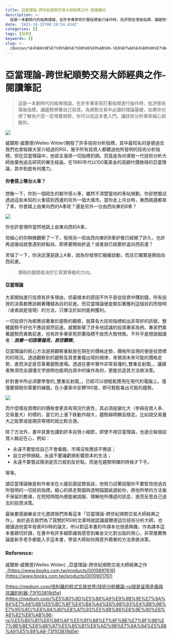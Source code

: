 ```yaml
---
title: 亞當理論-跨世紀順勢交易大師經典之作-閱讀筆記
description: >-
  這是一本劃時代的經典理論，在許多專家死盯著指標進行操作時，批評那些落後指標，讓趨勢帶著自己投資。為順勢交易中必讀的理論基礎，如果你也想了解為什麼一定得要順勢，你可以從這本書入門，讓技術分析專家細心說服你。
date: '2021-10-15T08:26:54.424Z'
categories: []
tags: [投資]
keywords: []
slug: >-
  /@unzan/%E4%BA%9E%E7%95%B6%E7%90%86%E8%AB%96-%E8%B7%A8%E4%B8%96%E7%B4%80%E9%A0%86%E5%8B%A2%E4%BA%A4%E6%98%93%E5%A4%A7%E5%B8%AB%E7%B6%93%E5%85%B8%E4%B9%8B%E4%BD%9C-%E9%96%B1%E8%AE%80%E7%AD%86%E8%A8%98-169d7eabc8a2
---
```

# 亞當理論-跨世紀順勢交易大師經典之作-閱讀筆記
> 這是一本劃時代的經典理論，在許多專家死盯著指標進行操作時，批評那些落後指標，讓趨勢帶著自己投資。為順勢交易中必讀的理論基礎，如果你也想了解為什麼一定得要順勢，你可以從這本書入門，讓技術分析專家細心說服你。

![](https://cdn-images-1.medium.com/max/800/1*FtXm3WxRkEWbbI0K3-JjSw.jpeg)

威爾斯·威爾德(Welles Wilder)開發了許多技術分析指標，其中最知名的是便過去我們也曾經跟大家介紹過的RSI，幾乎所有投資人都聽過他所發明的技術分析指標。但在亞當理論中，他卻主張將一切指標扔開。究竟是為何導致一代技術分析大師放棄他過去研究的畢生結晶，在1980年代以100萬美金的高額代價換得的亞當理論，其中到底有何魔力。

#### **你會搭上哪台火車？**

想像一下，你到一個陌生的都市搭火車，雖然不清楚當地的車站規劃，你卻想嘗試透過這些未知的火車搭到西邊的另外一個大城市。當你走上月台時，東西兩邊都來了車，你會踏上由東向西的A車呢？還是另外一台由西向東的B車？

![](https://cdn-images-1.medium.com/max/800/0*xjYBeIFwTGCCAk1O)

你也許會理所當然地跳上由東向西的A車。

但細心的你稍微觀察了一下，發現另一班由西向東的B車好像已經開了許久，也許再過幾站就會遇到終點站，即將要開始折返？或者說已經要折返向西前進？

苦惱了一下，你決定還是跳上A車，因為你發現它緩緩啟動，而且它確實是開始向西前進。

> 價格的趨勢取決於它真實移動的方向。

#### 亞當理論

大家開始進行投資有許多理由，但最根本的原因不外乎是從投資中賺到錢，所有投資的決策都應該朝著賺錢為目的前進。而亞當理論便是緊扣著獲利這個目的而發明（或者說是發現）的方法，只專注於如何能夠獲利。

一切投資行為都應該著重於趨勢的觀察，就算各大技術指標給出非常好的訊號，整體趨勢不好也不應該貿然前進。威爾斯舉了許多他認識的投資專家為例，專家們乘著趨勢而勇敢前進，也有許多專家死抓著指標不放而大敗特敗。不外乎是想說服讀者：**_放棄一切固著偏見，放空觀察_**。

亞當理論的核心方法是將觀察重點放在現在的價格走勢，價格所呈現的便是投資標的的現況。透過觀察到的趨勢及其會重複出現的規律，來預測未來可能的價格走勢，進而決定是否乘著趨勢進場。透過在書中實作非常易懂的_雙重反射圖_，讓讀者無須完全讀懂文字說明也能明白其中的操作為何，更能仿造其方法做決策。

針對書中所必須要學會的_雙重反射圖_，已經可以很輕鬆應用在現代的電腦上。僅僅要擷取你需要的線圖，在小畫家中反轉180度，即可輕鬆看出可能的趨勢。

![](https://cdn-images-1.medium.com/max/800/1*V7QqrXESdLDb2nsc38epYw.png)

而什麼樣投資標的的價格會更具有現況代表性，其必須是變化大（參與投資人多、交易量大）的標的，當它的上漲下跌動作越大，趨勢越明顯且穩定。比如說交易量大之股票或是期貨等標的就比較合適。

除了方法外，書中其實也講到許多投資小細節，即使不用亞當理論，也適合每個投資人銘記在心，例如：

*   永遠不要堅信自己不會看錯，市場沒有應該不應該；
*   設立好停損點，永遠不要讓虧損影響原本的生活；
*   永遠不要嘗試猜測是否已經到反折點，而是在趨勢明確的時候才下手。

等等。

讀亞當理論像是和作者坐在火爐前面促膝長談，他努力試著說服你不要堅信他過去所發明的一切技術指標。細心的將走勢圖與透明描圖紙遞給你，將他所學的方法毫不保留的教導，在短短時間內便能被說服、理解他所傳遞的訊息，進而反思自己過去的投資決策。

最後要感謝樂金文化邀請我們來看這本「亞當理論-跨世紀順勢交易大師經典之作」，由於過去我們為了寫關於RSI的文章時就認識威爾德這位技術分析大師，也閱讀過他當年發表RSI時的論文，所以對這本書的中譯本也很感興趣。作為譯本這本書親切好讀，在書中有許多細節讓我感受到樂金文化對出版的用心，非常推薦無論是新手老手都能入手這本書，學習大師如何用意外簡單的方法來做決策。

### Reference:

威爾斯·威爾德(Welles Wilder) _亞當理論-跨世紀順勢交易大師經典之作  
_[https://www.books.com.tw/products/0010897816](https://www.books.com.tw/products/0010901761)

[https://medium.com/倍利雞的程式交易世界/技術分析概論-rsi就是呈現矛盾與共識的利器-73f103819d5e](https://medium.com/%E5%80%8D%E5%88%A9%E9%9B%9E%E7%9A%84%E7%A8%8B%E5%BC%8F%E4%BA%A4%E6%98%93%E4%B8%96%E7%95%8C/%E6%8A%80%E8%A1%93%E5%88%86%E6%9E%90%E6%A6%82%E8%AB%96-rsi%E5%B0%B1%E6%98%AF%E5%91%88%E7%8F%BE%E7%9F%9B%E7%9B%BE%E8%88%87%E5%85%B1%E8%AD%98%E7%9A%84%E5%88%A9%E5%99%A8-73f103819d5e)